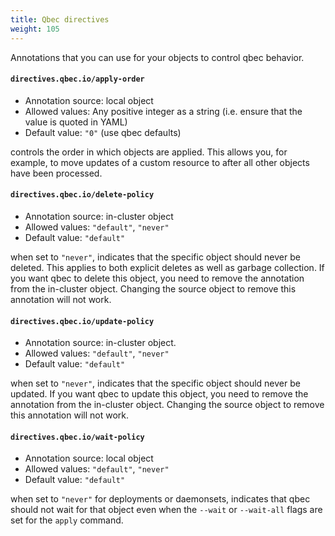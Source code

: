 ```yaml
---
title: Qbec directives
weight: 105
---
```

Annotations that you can use for your objects to control qbec behavior.

#### `directives.qbec.io/apply-order` 

* Annotation source: local object
* Allowed values: Any positive integer as a string (i.e. ensure that the value is quoted in YAML)
* Default value: `"0"` (use qbec defaults)

controls the order in which objects are applied. This allows you, for example, to move updates of a custom 
resource to after all other objects have been processed.

#### `directives.qbec.io/delete-policy` 

* Annotation source: in-cluster object
* Allowed values: `"default"`, `"never"`
* Default value: `"default"` 

when set to `"never"`, indicates that the specific object should never be deleted. This applies to both explicit deletes as well as garbage collection.
If you want qbec to delete this object, you need to remove the annotation from the in-cluster object. Changing the source
object to remove this annotation will not work.

#### `directives.qbec.io/update-policy` 

* Annotation source: in-cluster object.
* Allowed values: `"default"`, `"never"`
* Default value: `"default"` 

when set to `"never"`, indicates that the specific object should never be updated.
If you want qbec to update this object, you need to remove the annotation from the in-cluster object. Changing the source
object to remove this annotation will not work.

#### `directives.qbec.io/wait-policy` 

* Annotation source: local object
* Allowed values: `"default"`, `"never"`
* Default value: `"default"` 

when set to `"never"` for deployments or daemonsets, indicates that qbec should not wait for that object even when 
the `--wait` or `--wait-all` flags are set for the `apply` command.

